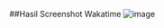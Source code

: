 ##Hasil Screenshot Wakatime
![image](https://user-images.githubusercontent.com/75965180/137666119-7ba2e450-efb5-484f-bdbd-d972db2277f2.png)
